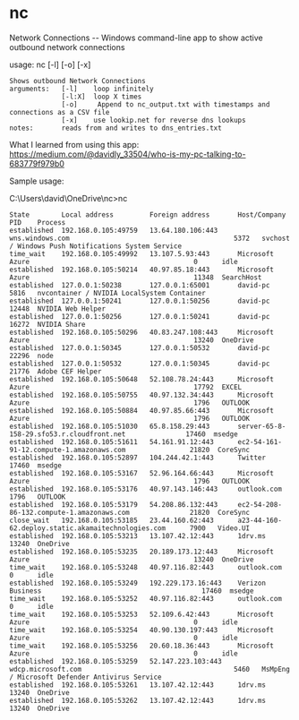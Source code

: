 # nc
Network Connections -- Windows command-line app to show active outbound network connections

usage: nc [-l] [-o] [-x]

    Shows outbound Network Connections
    arguments:   [-l]    loop infinitely
                 [-l:X]  loop X times
                 [-o]     Append to nc_output.txt with timestamps and connections as a CSV file
                 [-x]    use lookip.net for reverse dns lookups
    notes:       reads from and writes to dns_entries.txt
    
What I learned from using this app: https://medium.com/@davidly_33504/who-is-my-pc-talking-to-683779f979b0

Sample usage:

C:\Users\david\OneDrive\nc>nc

    State        Local address         Foreign address       Host/Company                                            PID    Process
    established  192.168.0.105:49759   13.64.180.106:443     wns.windows.com                                         5372   svchost / Windows Push Notifications System Service
    time_wait    192.168.0.105:49992   13.107.5.93:443       Microsoft Azure                                         0      idle
    established  192.168.0.105:50214   40.97.85.18:443       Microsoft Azure                                         11348  SearchHost
    established  127.0.0.1:50238       127.0.0.1:65001       david-pc                                                5816   nvcontainer / NVIDIA LocalSystem Container
    established  127.0.0.1:50241       127.0.0.1:50256       david-pc                                                12448  NVIDIA Web Helper
    established  127.0.0.1:50256       127.0.0.1:50241       david-pc                                                16272  NVIDIA Share
    established  192.168.0.105:50296   40.83.247.108:443     Microsoft Azure                                         13240  OneDrive
    established  127.0.0.1:50345       127.0.0.1:50532       david-pc                                                22296  node
    established  127.0.0.1:50532       127.0.0.1:50345       david-pc                                                21776  Adobe CEF Helper
    established  192.168.0.105:50648   52.108.78.24:443      Microsoft Azure                                         17792  EXCEL
    established  192.168.0.105:50755   40.97.132.34:443      Microsoft Azure                                         1796   OUTLOOK
    established  192.168.0.105:50884   40.97.85.66:443       Microsoft Azure                                         1796   OUTLOOK
    established  192.168.0.105:51030   65.8.158.29:443       server-65-8-158-29.sfo53.r.cloudfront.net               17460  msedge
    established  192.168.0.105:51611   54.161.91.12:443      ec2-54-161-91-12.compute-1.amazonaws.com                21820  CoreSync
    established  192.168.0.105:52897   104.244.42.1:443      Twitter                                                 17460  msedge
    established  192.168.0.105:53167   52.96.164.66:443      Microsoft Azure                                         1796   OUTLOOK
    established  192.168.0.105:53176   40.97.143.146:443     outlook.com                                             1796   OUTLOOK
    established  192.168.0.105:53179   54.208.86.132:443     ec2-54-208-86-132.compute-1.amazonaws.com               21820  CoreSync
    close_wait   192.168.0.105:53185   23.44.160.62:443      a23-44-160-62.deploy.static.akamaitechnologies.com      7900   Video.UI
    established  192.168.0.105:53213   13.107.42.12:443      1drv.ms                                                 13240  OneDrive
    established  192.168.0.105:53235   20.189.173.12:443     Microsoft Azure                                         13240  OneDrive
    time_wait    192.168.0.105:53248   40.97.116.82:443      outlook.com                                             0      idle
    established  192.168.0.105:53249   192.229.173.16:443    Verizon Business                                        17460  msedge
    time_wait    192.168.0.105:53252   40.97.116.82:443      outlook.com                                             0      idle
    time_wait    192.168.0.105:53253   52.109.6.42:443       Microsoft Azure                                         0      idle
    time_wait    192.168.0.105:53254   40.90.130.197:443     Microsoft Azure                                         0      idle
    time_wait    192.168.0.105:53256   20.60.18.36:443       Microsoft Azure                                         0      idle
    established  192.168.0.105:53259   52.147.223.103:443    wdcp.microsoft.com                                      5460   MsMpEng / Microsoft Defender Antivirus Service
    established  192.168.0.105:53261   13.107.42.12:443      1drv.ms                                                 13240  OneDrive
    established  192.168.0.105:53262   13.107.42.12:443      1drv.ms                                                 13240  OneDrive
        
